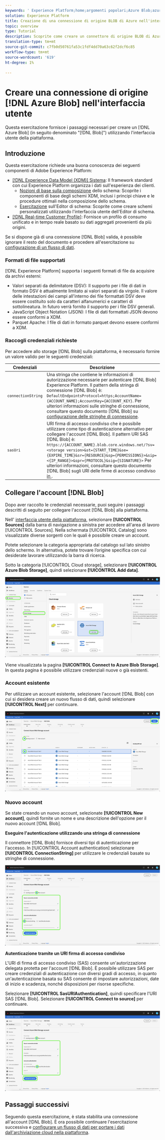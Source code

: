```yaml
---
keywords: ' Experience Platform;home;argomenti popolari;Azure Blob;azure blob;Azure blob Connector'
solution: Experience Platform
title: Creazione di una connessione di origine BLOB di Azure nell'interfaccia utente
topic: overview
type: Tutorial
description: Scoprite come creare un connettore di origine BLOB di Azure utilizzando l'interfaccia utente della piattaforma.
translation-type: tm+mt
source-git-commit: c7fb0d50761fa53c1fdf4dd70a63c62f2dcf6c85
workflow-type: tm+mt
source-wordcount: '619'
ht-degree: 1%

---
```



# Creare una connessione di origine [!DNL Azure Blob] nell&#39;interfaccia utente

Questa esercitazione fornisce i passaggi necessari per creare un [!DNL Azure Blob] (in seguito denominato &quot;[!DNL Blob]&quot;) utilizzando l&#39;interfaccia utente della piattaforma.

## Introduzione

Questa esercitazione richiede una buona conoscenza dei seguenti componenti di Adobe Experience Platform:

- [[!DNL Experience Data Model (XDM)] Sistema](../../../../../xdm/home.md): Il framework standard con cui  Experience Platform organizza i dati sull&#39;esperienza dei clienti.
   - [Nozioni di base sulla composizione](../../../../../xdm/schema/composition.md) dello schema: Scoprite i componenti di base degli schemi XDM, inclusi i principi chiave e le procedure ottimali nella composizione dello schema.
   - [Esercitazione](../../../../../xdm/tutorials/create-schema-ui.md) sull&#39;Editor di schema: Scoprite come creare schemi personalizzati utilizzando l&#39;interfaccia utente dell&#39;Editor di schema.
- [[!DNL Real-time Customer Profile]](../../../../../profile/home.md): Fornisce un profilo di consumo unificato e in tempo reale basato su dati aggregati provenienti da più origini.

Se si dispone già di una connessione [!DNL Blob] valida, è possibile ignorare il resto del documento e procedere all&#39;esercitazione su [configurazione di un flusso di dati](../../dataflow/batch/cloud-storage.md).

### Formati di file supportati

[!DNL Experience Platform] supporta i seguenti formati di file da acquisire da archivi esterni:

- Valori separati da delimitatore (DSV): Il supporto per i file di dati in formato DSV è attualmente limitato ai valori separati da virgole. Il valore delle intestazioni dei campi all&#39;interno dei file formattati DSV deve essere costituito solo da caratteri alfanumerici e caratteri di sottolineatura. In futuro verrà fornito il supporto per i file DSV generali.
- JavaScript Object Notation (JSON): I file di dati formattati JSON devono essere conformi a XDM.
- Parquet Apache: I file di dati in formato parquet devono essere conformi a XDM.

### Raccogli credenziali richieste

Per accedere allo storage [!DNL Blob] sulla piattaforma, è necessario fornire un valore valido per le seguenti credenziali:

| Credenziali | Descrizione |
| ---------- | ----------- |
| `connectionString` | Una stringa che contiene le informazioni di autorizzazione necessarie per autenticare [!DNL Blob]  Experience Platform. Il pattern della stringa di connessione [!DNL Blob] è: `DefaultEndpointsProtocol=https;AccountName={ACCOUNT_NAME};AccountKey={ACCOUNT_KEY}`. Per ulteriori informazioni sulle stringhe di connessione, consultare questo documento [!DNL Blob] su [configurazione delle stringhe di connessione](https://docs.microsoft.com/en-us/azure/storage/common/storage-configure-connection-string). |
| `sasUri` | URI firma di accesso condiviso che è possibile utilizzare come tipo di autenticazione alternativo per collegare l&#39;account [!DNL Blob]. Il pattern URI SAS [!DNL Blob] è: `https://{ACCOUNT_NAME}.blob.core.windows.net/?sv=<storage version>&st={START_TIME}&se={EXPIRE_TIME}&sr={RESOURCE}&sp={PERMISSIONS}>&sip=<{IP_RANGE}>&spr={PROTOCOL}&sig={SIGNATURE}>` Per ulteriori informazioni, consultare questo documento [!DNL Blob] sugli URI delle firme di accesso condiviso [in ](https://docs.microsoft.com/en-us/azure/data-factory/connector-azure-blob-storage#shared-access-signature-authentication). |

## Collegare l&#39;account [!DNL Blob]

Dopo aver raccolto le credenziali necessarie, puoi seguire i passaggi descritti di seguito per collegare l&#39;account [!DNL Blob] alla piattaforma.

Nell&#39; [interfaccia utente della piattaforma](https://platform.adobe.com), selezionare **[!UICONTROL Sources]** dalla barra di navigazione a sinistra per accedere all&#39;area di lavoro [!UICONTROL Sources]. Nella schermata [!UICONTROL Catalog] sono visualizzate diverse sorgenti con le quali è possibile creare un account.

Potete selezionare la categoria appropriata dal catalogo sul lato sinistro dello schermo. In alternativa, potete trovare l’origine specifica con cui desiderate lavorare utilizzando la barra di ricerca.

Sotto la categoria [!UICONTROL Cloud storage], selezionare **[!UICONTROL Azure Blob Storage]**, quindi selezionare **[!UICONTROL Add data]**.

![catalogo](../../../../images/tutorials/create/blob/catalog.png)

Viene visualizzata la pagina **[!UICONTROL Connect to Azure Blob Storage]**. In questa pagina è possibile utilizzare credenziali nuove o già esistenti.

### Account esistente

Per utilizzare un account esistente, selezionare l&#39;account [!DNL Blob] con cui si desidera creare un nuovo flusso di dati, quindi selezionare **[!UICONTROL Next]** per continuare.

![esistenti](../../../../images/tutorials/create/blob/existing.png)

### Nuovo account

Se state creando un nuovo account, selezionate **[!UICONTROL New account]**, quindi fornite un nome e una descrizione dell&#39;opzione per il nuovo account [!DNL Blob].

**Eseguire l&#39;autenticazione utilizzando una stringa di connessione**

Il connettore [!DNL Blob] fornisce diversi tipi di autenticazione per l&#39;accesso. In [!UICONTROL Account authentication] selezionare **[!UICONTROL ConnectionString]** per utilizzare le credenziali basate su stringhe di connessione.

![stringa di connessione](../../../../images/tutorials/create/blob/connectionstring.png)

**Autenticazione tramite un URI firma di accesso condiviso**

L&#39;URI di firma di accesso condiviso (SAS) consente un&#39;autorizzazione delegata protetta per l&#39;account [!DNL Blob]. È possibile utilizzare SAS per creare credenziali di autenticazione con diversi gradi di accesso, in quanto un&#39;autenticazione basata su SAS consente di impostare autorizzazioni, date di inizio e scadenza, nonché disposizioni per risorse specifiche.

Selezionare **[!UICONTROL SasURIAuthentication]**, quindi specificare l&#39;URI SAS [!DNL Blob]. Selezionare **[!UICONTROL Connect to source]** per continuare.

![sas-uri](../../../../images/tutorials/create/blob/sas-uri.png)

## Passaggi successivi

Seguendo questa esercitazione, è stata stabilita una connessione all&#39;account [!DNL Blob]. È ora possibile continuare l&#39;esercitazione successiva e [configurare un flusso di dati per portare i dati dall&#39;archiviazione cloud nella piattaforma](../../dataflow/batch/cloud-storage.md).
